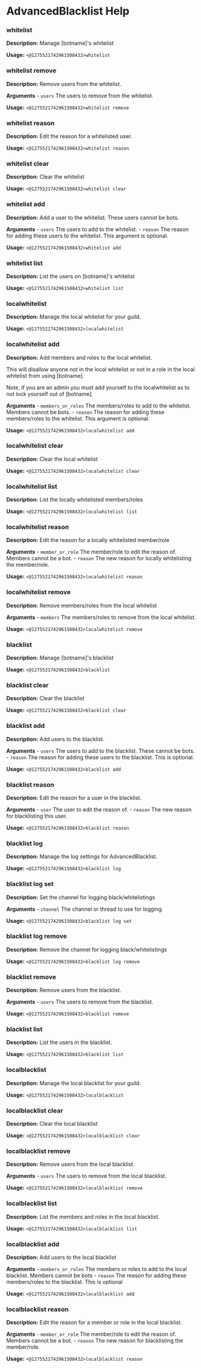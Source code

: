 # AdvancedBlacklist Help

### whitelist

**Description:** Manage [botname]'s whitelist

**Usage:** `<@1275521742961508432>whitelist`

### whitelist remove

**Description:** Remove users from the whitelist.

**Arguments**
    - `users` The users to remove from the whitelist.

**Usage:** `<@1275521742961508432>whitelist remove`

### whitelist reason

**Description:** Edit the reason for a whitelisted user.

**Usage:** `<@1275521742961508432>whitelist reason`

### whitelist clear

**Description:** Clear the whitelist

**Usage:** `<@1275521742961508432>whitelist clear`

### whitelist add

**Description:** Add a user to the whitelist. These users cannot be bots.

**Arguments**
    - `users` The users to add to the whitelist.
    - `reason` The reason for adding these users to the whitelist. This argument is optional.

**Usage:** `<@1275521742961508432>whitelist add`

### whitelist list

**Description:** List the users on [botname]'s whitelist

**Usage:** `<@1275521742961508432>whitelist list`

### localwhitelist

**Description:** Manage the local whitelist for your guild.

**Usage:** `<@1275521742961508432>localwhitelist`

### localwhitelist add

**Description:** Add members and roles to the local whitelist.

This will disallow anyone not in the local whitelist or not in a role in the local whitelist from using [botname].

Note, if you are an admin you must add yourself to the localwhitelist as to not lock yourself out of [botname].

**Arguments**
    - `members_or_roles` The members/roles to add to the whitelist. Members cannot be bots.
    - `reason` The reason for adding these members/roles to the whitelist. This argument is optional.

**Usage:** `<@1275521742961508432>localwhitelist add`

### localwhitelist clear

**Description:** Clear the local whitelist

**Usage:** `<@1275521742961508432>localwhitelist clear`

### localwhitelist list

**Description:** List the locally whitelisted members/roles

**Usage:** `<@1275521742961508432>localwhitelist list`

### localwhitelist reason

**Description:** Edit the reason for a locally whitelisted member/role

**Arguments**
    - `member_or_role` The member/role to edit the reason of. Members cannot be a bot.
    - `reason` The new reason for locally whitelisting the member/role.

**Usage:** `<@1275521742961508432>localwhitelist reason`

### localwhitelist remove

**Description:** Remove members/roles from the local whitelist

**Arguments**
    - `members` The members/roles to remove from the local whitelist.

**Usage:** `<@1275521742961508432>localwhitelist remove`

### blacklist

**Description:** Manage [botname]'s blacklist

**Usage:** `<@1275521742961508432>blacklist`

### blacklist clear

**Description:** Clear the blacklist

**Usage:** `<@1275521742961508432>blacklist clear`

### blacklist add

**Description:** Add users to the blacklist.

**Arguments**
    - `users` The users to add to the blacklist. These cannot be bots.
    - `reason` The reason for adding these users to the blacklist. This is optional.

**Usage:** `<@1275521742961508432>blacklist add`

### blacklist reason

**Description:** Edit the reason for a user in the blacklist.

**Arguments**
    - `user` The user to edit the reason of.
    - `reason` The new reason for blacklisting this user.

**Usage:** `<@1275521742961508432>blacklist reason`

### blacklist log

**Description:** Manage the log settings for AdvancedBlacklist.

**Usage:** `<@1275521742961508432>blacklist log`

### blacklist log set

**Description:** Set the channel for logging black/whitelistings

**Arguments**
    - `channel` The channel or thread to use for logging.

**Usage:** `<@1275521742961508432>blacklist log set`

### blacklist log remove

**Description:** Remove the channel for logging black/whitelistings

**Usage:** `<@1275521742961508432>blacklist log remove`

### blacklist remove

**Description:** Remove users from the blacklist.

**Arguments**
    - `users` The users to remove from the blacklist.

**Usage:** `<@1275521742961508432>blacklist remove`

### blacklist list

**Description:** List the users in the blacklist.

**Usage:** `<@1275521742961508432>blacklist list`

### localblacklist

**Description:** Manage the local blacklist for your guild.

**Usage:** `<@1275521742961508432>localblacklist`

### localblacklist clear

**Description:** Clear the local blacklist

**Usage:** `<@1275521742961508432>localblacklist clear`

### localblacklist remove

**Description:** Remove users from the local blacklist.

**Arguments**
    - `users` The users to remove from the local blacklist.

**Usage:** `<@1275521742961508432>localblacklist remove`

### localblacklist list

**Description:** List the members and roles in the local blacklist.

**Usage:** `<@1275521742961508432>localblacklist list`

### localblacklist add

**Description:** Add users to the local blacklist

**Arguments**
    - `members_or_roles` The members or roles to add to the local blacklist. Members cannot be bots
    - `reason` The reason for adding these members/roles to the blacklist. This is optional

**Usage:** `<@1275521742961508432>localblacklist add`

### localblacklist reason

**Description:** Edit the reason for a member or role in the local blacklist.

**Arguments**
    - `member_or_role` The member/role to edit the reason of. Members cannot be a bot.
    - `reason` The new reason for blacklisting the member/role.

**Usage:** `<@1275521742961508432>localblacklist reason`

